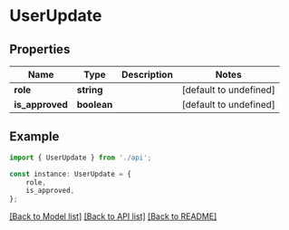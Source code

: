 # UserUpdate


## Properties

Name | Type | Description | Notes
------------ | ------------- | ------------- | -------------
**role** | **string** |  | [default to undefined]
**is_approved** | **boolean** |  | [default to undefined]

## Example

```typescript
import { UserUpdate } from './api';

const instance: UserUpdate = {
    role,
    is_approved,
};
```

[[Back to Model list]](../README.md#documentation-for-models) [[Back to API list]](../README.md#documentation-for-api-endpoints) [[Back to README]](../README.md)
